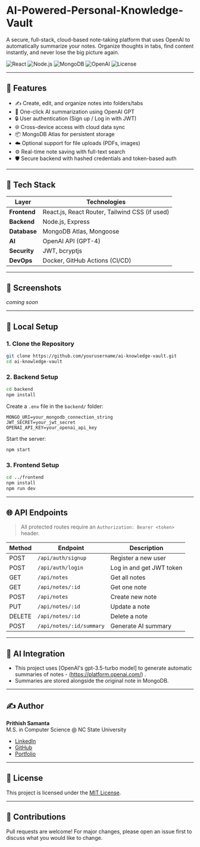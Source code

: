 # AI-Powered-Personal-Knowledge-Vault

A secure, full-stack, cloud-based note-taking platform that uses OpenAI to automatically summarize your notes. Organize thoughts in tabs, find content instantly, and never lose the big picture again.

![React](https://img.shields.io/badge/Frontend-React-blue)
![Node.js](https://img.shields.io/badge/Backend-Node.js-green)
![MongoDB](https://img.shields.io/badge/Database-MongoDB-brightgreen)
![OpenAI](https://img.shields.io/badge/AI-OpenAI-lightgrey)
![License](https://img.shields.io/badge/License-MIT-yellow)

---

## 🚀 Features

- ✍️ Create, edit, and organize notes into folders/tabs
- 🤖 One-click AI summarization using OpenAI GPT
- 🔒 User authentication (Sign up / Log in with JWT)
- 🌐 Cross-device access with cloud data sync
- 📦 MongoDB Atlas for persistent storage
- ☁️ Optional support for file uploads (PDFs, images)
- ⚙️ Real-time note saving with full-text search
- 🛡️ Secure backend with hashed credentials and token-based auth

---

## 🧱 Tech Stack

| Layer        | Technologies                                 |
|--------------|----------------------------------------------|
| **Frontend** | React.js, React Router, Tailwind CSS (if used) |
| **Backend**  | Node.js, Express                             |
| **Database** | MongoDB Atlas, Mongoose                      |
| **AI**       | OpenAI API (GPT-4)                           |
| **Security** | JWT, bcryptjs                                |
| **DevOps**   | Docker, GitHub Actions (CI/CD)               |

---

## 📸 Screenshots

_coming soon_

---

## 🔧 Local Setup

### 1. Clone the Repository

```bash
git clone https://github.com/yourusername/ai-knowledge-vault.git
cd ai-knowledge-vault
```

### 2. Backend Setup

```bash
cd backend
npm install
```

Create a `.env` file in the `backend/` folder:

```env
MONGO_URI=your_mongodb_connection_string
JWT_SECRET=your_jwt_secret
OPENAI_API_KEY=your_openai_api_key
```

Start the server:

```bash
npm start
```

### 3. Frontend Setup

```bash
cd ../frontend
npm install
npm run dev
```

---

## 🌐 API Endpoints

> All protected routes require an `Authorization: Bearer <token>` header.

| Method | Endpoint                     | Description              |
|--------|------------------------------|--------------------------|
| POST   | `/api/auth/signup`           | Register a new user      |
| POST   | `/api/auth/login`            | Log in and get JWT token |
| GET    | `/api/notes`                 | Get all notes            |
| GET    | `/api/notes/:id`             | Get one note             |
| POST   | `/api/notes`                 | Create new note          |
| PUT    | `/api/notes/:id`             | Update a note            |
| DELETE | `/api/notes/:id`             | Delete a note            |
| POST   | `/api/notes/:id/summary`     | Generate AI summary      |

---

## 🧠 AI Integration

- This project uses [OpenAI's gpt-3.5-turbo model] to generate automatic summaries of notes - (https://platform.openai.com/) .
- Summaries are stored alongside the original note in MongoDB.

---

## ✍️ Author

**Prithish Samanta**  
M.S. in Computer Science @ NC State University  
- [LinkedIn](https://www.linkedin.com/in/prithish-samanta/)
- [GitHub](https://github.com/prithishsamanta)
- [Portfolio](https://prithishsamanta.github.io/Portfolio/index.html)

---

## 📄 License

This project is licensed under the [MIT License](LICENSE).

---

## 🌟 Contributions

Pull requests are welcome! For major changes, please open an issue first to discuss what you would like to change.
